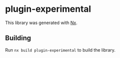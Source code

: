 # plugin-experimental

This library was generated with [Nx](https://nx.dev).

## Building

Run `nx build plugin-experimental` to build the library.
